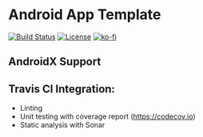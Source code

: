 # Android App Template

[![Build Status](https://travis-ci.com/curious-coding/android-app.svg?branch=master)](https://travis-ci.com/curious-coding/android-app)
[![License](https://img.shields.io/dub/l/vibe-d.svg)](https://github.com/curious-coding/android-app/blob/master/LICENSE)
[![ko-fi](https://img.shields.io/badge/donate%20on-Ko--fi-blue.svg)](https://ko-fi.com/U7U4L9F5)

## AndroidX Support

## Travis CI Integration:
- Linting
- Unit testing with coverage report (https://codecov.io)
- Static analysis with Sonar
